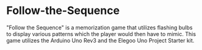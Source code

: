 # Follow-the-Sequence
"Follow the Sequence" is a memorization game that utilizes flashing bulbs to display various patterns which the player would then have to mimic. This game utilizes the Arduino Uno Rev3 and the Elegoo Uno Project Starter kit.
